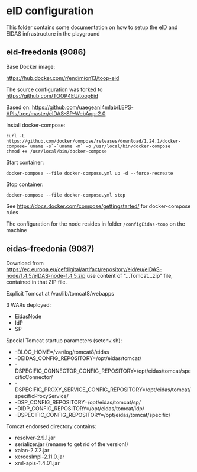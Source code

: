# eID configuration

This folder contains some documentation on how to setup the eID and EIDAS infrastructure in the playground

## eid-freedonia (9086)

Base Docker image:

https://hub.docker.com/r/endimion13/toop-eid

The source configuration was forked to https://github.com/TOOP4EU/toopEid

Based on: https://github.com/uaegeani4mlab/LEPS-APIs/tree/master/eIDAS-SP-WebApp-2.0

Install docker-compose:
```
curl -L https://github.com/docker/compose/releases/download/1.24.1/docker-compose-`uname -s`-`uname -m` -o /usr/local/bin/docker-compose
chmod +x /usr/local/bin/docker-compose
```

Start container:
```
docker-compose --file docker-compose.yml up -d --force-recreate
```

Stop container:
```
docker-compose --file docker-compose.yml stop
```

See https://docs.docker.com/compose/gettingstarted/ for docker-compose rules
 
The configuration for the node resides in folder `/configEidas-toop` on the machine

## eidas-freedonia (9087)

Download from 
https://ec.europa.eu/cefdigital/artifact/repository/eid/eu/eIDAS-node/1.4.5/eIDAS-node-1.4.5.zip
use content of "...Tomcat...zip" file, contained in that ZIP file.

Explicit Tomcat at /var/lib/tomcat8/webapps

3 WARs deployed:
* EidasNode
* IdP
* SP

Special Tomcat startup parameters (setenv.sh):
* -DLOG_HOME=/var/log/tomcat8/eidas
* -DEIDAS_CONFIG_REPOSITORY=/opt/eidas/tomcat/
* -DSPECIFIC_CONNECTOR_CONFIG_REPOSITORY=/opt/eidas/tomcat/specificConnector/
* -DSPECIFIC_PROXY_SERVICE_CONFIG_REPOSITORY=/opt/eidas/tomcat/specificProxyService/
* -DSP_CONFIG_REPOSITORY=/opt/eidas/tomcat/sp/
* -DIDP_CONFIG_REPOSITORY=/opt/eidas/tomcat/idp/
* -DSPECIFIC_CONFIG_REPOSITORY=/opt/eidas/tomcat/specific/

Tomcat endorsed directory contains:
* resolver-2.9.1.jar
* serializer.jar (rename to get rid of the version!)
* xalan-2.7.2.jar
* xercesImpl-2.11.0.jar
* xml-apis-1.4.01.jar
 